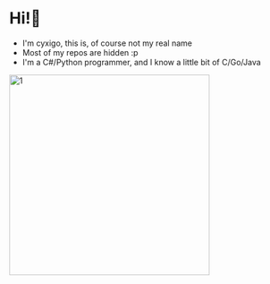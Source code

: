 # Hi!👋

- I'm cyxigo, this is, of course not my real name
- Most of my repos are hidden :p 
- I'm a C#/Python programmer, and I know a little bit of C/Go/Java

<img width="358" height="358" alt="1" src="https://github.com/user-attachments/assets/b4b281b1-cd65-40aa-a1f1-167529a0c707" />
